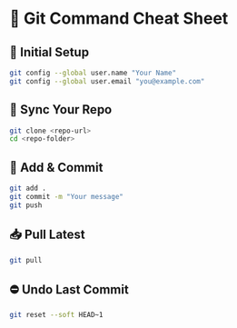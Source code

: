 # 🧠 Git Command Cheat Sheet

## 📂 Initial Setup
```bash
git config --global user.name "Your Name"
git config --global user.email "you@example.com"
```

## 🔄 Sync Your Repo
```bash
git clone <repo-url>
cd <repo-folder>
```

## 📝 Add & Commit
```bash
git add .
git commit -m "Your message"
git push
```

## 📥 Pull Latest
```bash
git pull
```

## ⛔ Undo Last Commit
```bash
git reset --soft HEAD~1
```

